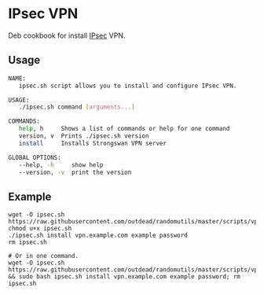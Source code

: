 # IPsec VPN
Deb cookbook for install [IPsec](https://en.wikipedia.org/wiki/IPsec) VPN.  

## Usage
```bash
NAME:
   ipsec.sh script allows you to install and configure IPsec VPN.

USAGE:
   ./ipsec.sh command [arguments...]

COMMANDS:
   help, h     Shows a list of commands or help for one command
   version, v  Prints ./ipsec.sh version
   install     Installs Strongswan VPN server

GLOBAL OPTIONS:
   --help, -h     show help
   --version, -v  print the version
```

## Example 

    wget -O ipsec.sh https://raw.githubusercontent.com/outdead/randomutils/master/scripts/vpn/ipsec/ipsec.sh
    chmod u+x ipsec.sh
    ./ipsec.sh install vpn.example.com example password
    rm ipsec.sh

    # Or in one command.
    wget -O ipsec.sh https://raw.githubusercontent.com/outdead/randomutils/master/scripts/vpn/ipsec/ipsec.sh && sudo bash ipsec.sh install vpn.example.com example password; rm ipsec.sh
    